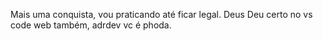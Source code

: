 Mais uma conquista, vou praticando até ficar legal. Deus
Deu certo no vs code web também, adrdev vc é phoda.